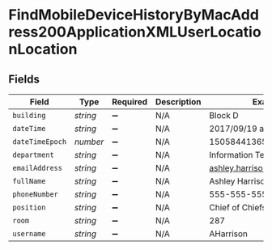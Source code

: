 # FindMobileDeviceHistoryByMacAddress200ApplicationXMLUserLocationLocation


## Fields

| Field                       | Type                        | Required                    | Description                 | Example                     |
| --------------------------- | --------------------------- | --------------------------- | --------------------------- | --------------------------- |
| `building`                  | *string*                    | :heavy_minus_sign:          | N/A                         | Block D                     |
| `dateTime`                  | *string*                    | :heavy_minus_sign:          | N/A                         | 2017/09/19 at 1:02 PM       |
| `dateTimeEpoch`             | *number*                    | :heavy_minus_sign:          | N/A                         | 1505844136509               |
| `department`                | *string*                    | :heavy_minus_sign:          | N/A                         | Information Technology      |
| `emailAddress`              | *string*                    | :heavy_minus_sign:          | N/A                         | ashley.harrison@company.com |
| `fullName`                  | *string*                    | :heavy_minus_sign:          | N/A                         | Ashley Harrison             |
| `phoneNumber`               | *string*                    | :heavy_minus_sign:          | N/A                         | 555-555-5555                |
| `position`                  | *string*                    | :heavy_minus_sign:          | N/A                         | Chief of Chiefs             |
| `room`                      | *string*                    | :heavy_minus_sign:          | N/A                         | 287                         |
| `username`                  | *string*                    | :heavy_minus_sign:          | N/A                         | AHarrison                   |